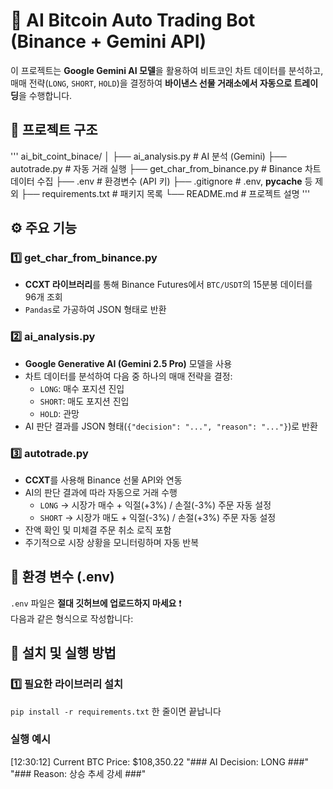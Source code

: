 # 🤖 AI Bitcoin Auto Trading Bot (Binance + Gemini API)

이 프로젝트는 **Google Gemini AI 모델**을 활용하여 비트코인 차트 데이터를 분석하고,  
매매 전략(`LONG`, `SHORT`, `HOLD`)을 결정하여 **바이낸스 선물 거래소에서 자동으로 트레이딩**을 수행합니다.



## 🧩 프로젝트 구조
'''
ai_bit_coint_binace/
│
├── ai_analysis.py             # AI 분석 (Gemini)
├── autotrade.py               # 자동 거래 실행
├── get_char_from_binance.py   # Binance 차트 데이터 수집
├── .env                       # 환경변수 (API 키)
├── .gitignore                 # .env, __pycache__ 등 제외
├── requirements.txt           # 패키지 목록
└── README.md                  # 프로젝트 설명
'''


## ⚙️ 주요 기능

### 1️⃣ get_char_from_binance.py
- **CCXT 라이브러리**를 통해 Binance Futures에서 `BTC/USDT`의 15분봉 데이터를 96개 조회
- `Pandas`로 가공하여 JSON 형태로 반환

### 2️⃣ ai_analysis.py
- **Google Generative AI (Gemini 2.5 Pro)** 모델을 사용
- 차트 데이터를 분석하여 다음 중 하나의 매매 전략을 결정:
  - `LONG`: 매수 포지션 진입  
  - `SHORT`: 매도 포지션 진입  
  - `HOLD`: 관망
- AI 판단 결과를 JSON 형태(`{"decision": "...", "reason": "..."}`)로 반환

### 3️⃣ autotrade.py
- **CCXT**를 사용해 Binance 선물 API와 연동
- AI의 판단 결과에 따라 자동으로 거래 수행
  - `LONG` → 시장가 매수 + 익절(+3%) / 손절(-3%) 주문 자동 설정  
  - `SHORT` → 시장가 매도 + 익절(-3%) / 손절(+3%) 주문 자동 설정
- 잔액 확인 및 미체결 주문 취소 로직 포함
- 주기적으로 시장 상황을 모니터링하며 자동 반복


## 🔐 환경 변수 (.env)

`.env` 파일은 **절대 깃허브에 업로드하지 마세요** ❗  
다음과 같은 형식으로 작성합니다:

## 🧰 설치 및 실행 방법

### 1️⃣ 필요한 라이브러리 설치
 `pip install -r requirements.txt` 한 줄이면 끝납니다


### 실행 예시 ##
 [12:30:12] Current BTC Price: $108,350.22
"### AI Decision: LONG ###"
"### Reason: 상승 추세 강세 ###"
